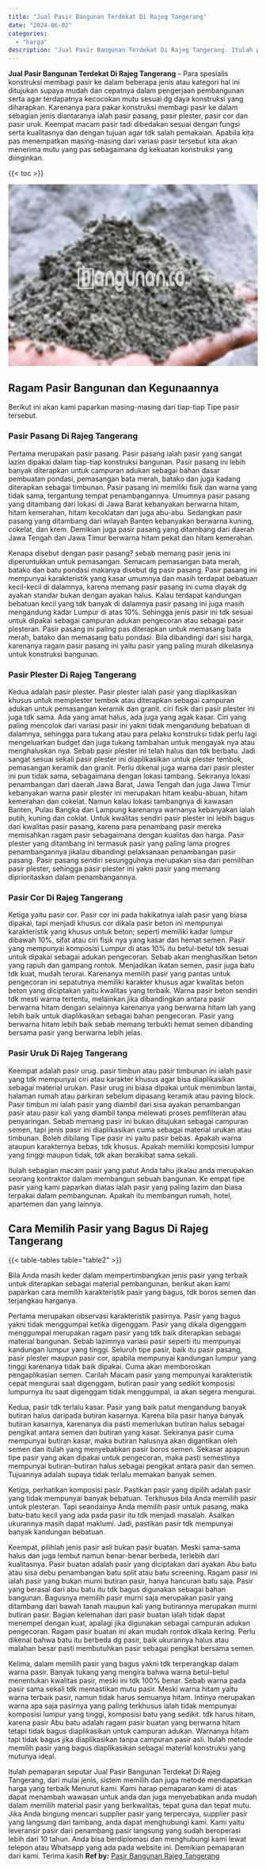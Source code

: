 ```yaml
---
title: "Jual Pasir Bangunan Terdekat Di Rajeg Tangerang"
date: "2024-06-02"
categories: 
  - "harga"
description: "Jual Pasir Bangunan Terdekat Di Rajeg Tangerang. Itulah pemaparan seputar Jual Pasir Bangunan Terdekat Di Rajeg Tangerang, dari mulai jenis, sistem memilih d..."
---
```


**Jual Pasir Bangunan Terdekat Di Rajeg Tangerang** – Para spesialis konstruksi membagi pasir ke dalam beberapa jenis atau kategori hal ini ditujukan supaya mudah dan cepatnya dalam pengerjaan pembangunan serta agar terdapatnya kecocokan mutu sesuai dg daya konstruksi yang diharapkan. Karenanya para pakar konstruksi membagi pasir ke dalam sebagian jenis diantaranya ialah pasir pasang, pasir plester, pasir cor dan pasir uruk. Keempat macam pasir tadi dibedakan sesuai dengan fungsi serta kualitasnya dan dengan tujuan agar tdk salah pemakaian. Apabila kita pas menempatkan masing-masing dari variasi pasir tersebut kita akan menerima mutu yang pas sebagaimana dg kekuatan konstruksi yang diinginkan.

{{< toc >}}

![Jual Pasir Bangunan Terdekat Di Rajeg Tangerang](/images/jual-pasir-bangunan-53.png)

## Ragam Pasir Bangunan dan Kegunaannya

Berikut ini akan kami paparkan masing-masing dari tiap-tiap Tipe pasir tersebut.

### Pasir Pasang Di Rajeg Tangerang

Pertama merupakan pasir pasang. Pasir pasang ialah pasir yang sangat lazim dipakai dalam tiap-tiap konstruksi bangunan. Pasir pasang ini lebih banyak diterapkan untuk campuran adukan sebagai bahan dasar pembuatan pondasi, pemasangan bata merah, batako dan juga kadang diterapkan sebagai timbunan. Pasir pasang ini memiliki fisik dan warna yang tidak sama, tergantung tempat penambangannya. Umumnya pasir pasang yang ditambang dari lokasi di Jawa Barat kebanyakan berwarna hitam, hitam kemerahan, hitam kecoklatan dan juga abu-abu. Sedangkan pasir pasang yang ditambang dari wilayah Banten kebanyakan berwarna kuning, cokelat, dan krem. Demikian juga pasir pasang yang ditambang dari daerah Jawa Tengah dan Jawa Timur berwarna hitam pekat dan hitam kemerahan.

Kenapa disebut dengan pasir pasang? sebab memang pasir jenis ini diperuntukkan untuk pemasangan. Semacam pemasangan bata merah, batako dan batu pondasi makanya disebut dg pasir pasang. Pasir pasang ini mempunyai karakteristik yang kasar umumnya dan masih terdapat bebatuan kecil-kecil di dalamnya, karena memang pasir pasang ini cuma diayak dg ayakan standar bukan dengan ayakan halus. Kalau terdapat kandungan bebatuan kecil yang tdk banyak di dalamnya pasir pasang ini juga masih mengandung kadar Lumpur di atas 10%. Sehingga jenis pasir ini tdk sesuai untuk dipakai sebagai campuran adukan pengecoran atau sebagai pasir plesteran. Pasir pasang ini paling pas diterapkan untuk memasang bata merah, batako dan memasang batu pondasi. Bila dibandingi dari sisi harga, karenanya ragam pasir pasang ini yaitu pasir yang paling murah dikelasnya untuk konstruksi bangunan.

### Pasir Plester Di Rajeg Tangerang

Kedua adalah pasir plester. Pasir plester ialah pasir yang diaplikasikan khusus untuk memplester tembok atau diterapkan sebagai campuran adukan untuk pemasangan keramik dan granit. ciri fisik dari pasir plester ini juga tdk sama. Ada yang amat halus, ada juga yang agak kasar. Ciri yang paling mencolok dari variasi pasir ini yakni tidak mengandung bebatuan di dalamnya, sehingga para tukang atau para pelaku konstruksi tidak perlu lagi mengeluarkan budget dan juga tukang tambahan untuk mengayak nya atau menghaluskan nya. Sebab pasir plester ini telah halus dan tdk berbatu. Jadi sangat sesuai sekali pasir plester ini diaplikasikan untuk plester tembok, pemasangan keramik dan granit. Perlu dikenal juga warna dari pasir plester ini pun tidak sama, sebagaimana dengan lokasi tambang. Sekiranya lokasi penambangan dari daerah Jawa Barat, Jawa Tengah dan juga Jawa Timur kebanyakan warna pasir plester ini merupakan hitam keabu-abuan, hitam kemerahan dan cokelat. Namun kalau lokasi tambangnya di kawasan Banten, Pulau Bangka dan Lampung karenanya warnanya kebanyakan ialah putih, kuning dan coklat. Untuk kwalitas sendiri pasir plester ini lebih bagus dari kwalitas pasir pasang, karena para penambang pasir mereka memisahkan ragam pasir sebagaimana dengan kualitas dan harga. Pasir plester yang ditambang ini termasuk pasir yang paling lama progres penambangannya jikalau dibandingi pelaksanaan penambangan pasir pasang. Pasir pasang sendiri sesungguhnya merupakan sisa dari pemilihan pasir plester, sehingga pasir plester ini yakni pasir yang memang diprioritaskan dalam penambangannya.

### Pasir Cor Di Rajeg Tangerang

Ketiga yaitu pasir cor. Pasir cor ini pada hakikatnya ialah pasir yang biasa dipakai, tapi menjadi khusus cor dikala pasir beton ini mempunyai karakteristik yang khusus untuk beton; seperti memiliki kadar lumpur dibawah 10%, sifat atau ciri fisik nya yang kasar dan hemat semen. Pasir yang mempunyai komposisi Lumpur di atas 10% itu betul-betul tdk sesuai untuk dipakai sebagai adukan pengecoran. Sebab akan menghasilkan beton yang rapuh dan gampang rontok. Menjadikan ikatan semen, pasir juga batu tdk kuat, mudah terurai. Karenanya memilih pasir yang pantas untuk pengecoran ini sepatutnya memiliki karakter khusus agar kwalitas beton beton yang diciptakan yaitu kwalitas yang terbaik. Warna pasir beton sendiri tdk mesti warna tertentu, melainkan jika dibandingkan antara pasir berwarna hitam dengan selainnya karenanya yang berwarna hitam lah yang lebih baik untuk diaplikasikan sebagai bahan pengecoran. Pasir yang berwarna hitam lebih baik sebab memang terbukti hemat semen dibanding bersama pasir yang berwarna lebih jelas.

### Pasir Uruk Di Rajeg Tangerang

Keempat adalah pasir urug. pasir timbun atau pasir timbunan ini ialah pasir yang tdk mempunyai ciri atau karakter khusus agar bisa diaplikasikan sebagai material urukan. Pasir urug ini biasa dipakai untuk menimbun lantai, halaman rumah atau parkiran sebelum dipasang keramik atau paving block. Pasir timbun ini ialah pasir yang diambil dari sisa ayakan penambangan pasir atau pasir kali yang diambil tanpa melewati proses pemfilteran atau penyaringan. Sebab memang pasir ini bukan ditujukan sebagai campuran semen, tapi jenis pasir ini diaplikasikan cuma sebagai material urukan atau timbunan. Boleh dibilang Tipe pasir ini yaitu pasir bebas. Apakah warna ataupun karakternya bebas, tdk khusus. Apakah memiliki komposisi lumpur yang tinggi maupun tidak, tdk akan berakibat sama sekali.

Itulah sebagian macam pasir yang patut Anda tahu jikalau anda merupakan seorang kontraktor dalam membangun sebuah bangunan. Ke empat tipe pasir yang kami paparkan diatas ialah pasir yang paling lazim dan biasa terpakai dalam pembangunan. Apakah itu membangun rumah, hotel, apartemen dan yang lainnya.

## Cara Memilih Pasir yang Bagus Di Rajeg Tangerang

{{< table-tables table="table2" >}}

Bila Anda masih keder dalam mempertimbangkan jenis pasir yang terbaik untuk diterapkan sebagai material pembangunan, berikut akan kami paparkan cara memilih karakteristik pasir yang bagus, tdk boros semen dan terjangkau harganya.

Pertama merupakan observasi karakteristik pasirnya. Pasir yang bagus yakni tidak menggumpal ketika digenggam. Pasir yang dikala digenggam menggumpal merupakan ragam pasir yang tdk baik diterapkan sebagai material bangunan. Sebab lazimnya variasi pasir seperti itu mempunyai kandungan lumpur yang tinggi. Seluruh tipe pasir, baik itu pasir pasang, pasir plester maupun pasir cor, apabila mempunyai kandungan lumpur yang tinggi karenanya tidak baik dipakai. Cuma akan memboroskan pengaplikasian semen. Carilah Macam pasir yang mempunyai karakteristik cepat mengurai saat digenggam, butiran pasir yang sedikit komposisi lumpurnya itu saat digenggam tidak menggumpal, ia akan segera mengurai.

Kedua, pasir tdk terlalu kasar. Pasir yang baik patut mengandung banyak butiran halus daripada butiran kasarnya. Karena bila pasir hanya banyak butiran kasarnya, karenanya dia pasti memerlukan butiran halus sebagai pengikat antara semen dan butiran yang kasar. Sekiranya pasir cuma mempunyai butiran kasar, maka butiran halusnya akan digantikan oleh semen dan itulah yang menyebabkan pasir boros semen. Sekasar apapun tipe pasir yang akan dipakai untuk pengecoran, maka pasti semestinya mempunyai butiran-butiran halus sebagai pengikat antara pasir dan semen. Tujuannya adalah supaya tidak terlalu memakan banyak semen.

Ketiga, perhatikan komposisi pasir. Pastikan pasir yang dipilih adalah pasir yang tidak mempunyai banyak bebatuan. Terkhusus bila Anda memilih pasir untuk plesteran. Tapi seandainya Anda memilih pasir untuk pasang, maka batu-batu kecil yang ada pada pasir itu tdk menjadi masalah. Asalkan ukurannya masih dapat maklumi. Jadi, pastikan pasir tdk mempunyai banyak kandungan bebatuan.

Keempat, pilihlah jenis pasir asli bukan pasir buatan. Meski sama-sama halus dan juga lembut namun benar-benar berbeda, terlebih dari kualitasnya. Pasir buatan adalah pasir yang diciptakan dari ayakan Abu batu atau sisa debu penambangan batu split atau batu screening. Ragam pasir ini ialah pasir yang bukan murni butiran pasir, hanya hancuran batu saja. Pasir yang berasal dari abu batu itu tdk bagus digunakan sebagai bahan bangunan. Bagusnya memilih pasir murni saja merupakan pasir yang ditambang dari bawah tanah maupun kali yang butirannya merupakan murni butiran pasir. Bagian kelemahan dari pasir buatan ialah tidak dapat menempel dengan kuat, apalagi jika digunakan sebagai campuran adukan pengecoran. Ragam pasir buatan ini akan mudah rontok dikala kering. Perlu dikenal bahwa batu itu berbeda dg pasir, baik ukurannya halus atau malahan besar pasti membutuhkan pasir sebagai pengikat bersama semen.

Kelima, dalam memilih pasir yang bagus yakni tdk terperangkap dalam warna pasir. Banyak tukang yang mengira bahwa warna betul-betul menentukan kwalitas pasir, meski ini tdk 100% benar. Sebab warna pada pasir sama sekali tdk memastikan mutu pasir. Meski warna hitam yaitu warna terbaik pasir, namun tidak harus semuanya hitam. Intinya merupakan warna apa saja pasirnya yang paling terkhusus ialah tidak mempunyai komposisi lumpur yang tinggi, komposisi batu yang sedikit. tdk harus hitam, karena pasir Abu batu adalah ragam pasir buatan yang berwarna hitam tetapi tidak bagus diaplikasikan untuk campuran adukan. Warnanya hitam tapi tidak bagus jika diaplikasikan tanpa campuran pasir asli. Itulah metode memilih pasir yang bagus diaplikasikan sebagai material konstruksi yang mutunya ideal.

Itulah pemaparan seputar Jual Pasir Bangunan Terdekat Di Rajeg Tangerang, dari mulai jenis, sistem memilih dan juga metode mendapatkan harga yang terbaik Menurut kami. Kami harap pemaparan kami di atas dapat menambah wawasan untuk anda dan juga menyebabkan anda mudah dalam memilih material pasir yang berkwalitas, tepat guna dan tepat mutu. Jika Anda bingung mencari supplier pasir yang terpercaya, supplier pasir yang langsung dari tambang, anda dapat menghubungi kami. Kami yaitu leveransir pasir dari penambang pasir langsung yang sudah beroperasi lebih dari 10 tahun. Anda bisa berdiplomasi dan menghubungi kami lewat telepon atau Whatsapp yang ada pada website ini. Demikian pemaparan dari kami. Terima kasih
**Ref by:** [Pasir Bangunan Rajeg Tangerang](https://id.wikipedia.org/wiki/Pasir)
